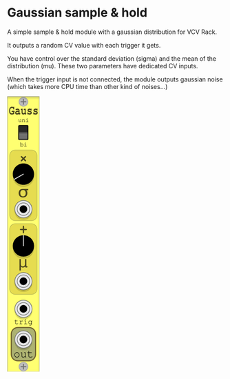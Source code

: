 # Gaussian sample & hold

A simple sample & hold module with a gaussian distribution for VCV Rack.

It outputs a random CV value with each trigger it gets.

You have control over the standard deviation (sigma) and the mean of the distribution (mu). These two parameters have dedicated CV inputs.

When the trigger input is not connected, the module outputs gaussian noise (which takes more CPU time than other kind of noises...)

![Plate](/manual/gaussian_plate.png)
